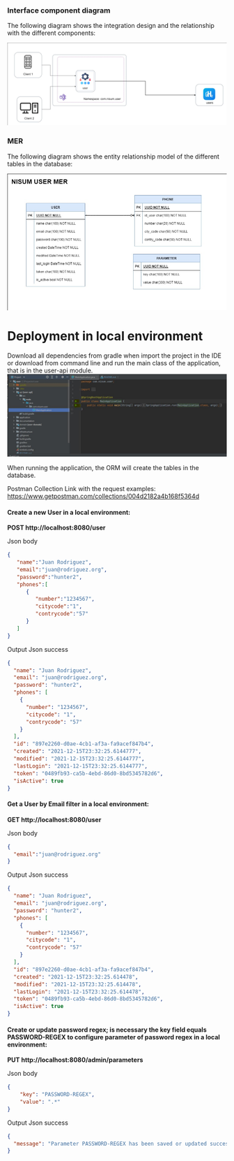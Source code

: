 ### **Interface component diagram**

The following diagram shows the integration design and the relationship with the different components:

![Diseño de Arquitectura](documentation/architecture-diagram.jpg)

### **MER**

The following diagram shows the entity relationship model of the different tables in the database:

![MER](documentation/users-MER.jpg)

# Deployment in local environment


Download all dependencies from gradle when import the project in the IDE or download from command line and run the main class of the application, that is in the user-api module.
![Main_Class](documentation/main-class.JPG)

When running the application, the ORM will create the tables in the database.

Postman Collection Link  with the request examples: https://www.getpostman.com/collections/004d2182a4b168f5364d

#### Create a new User **in a local environment**:

**POST http://localhost:8080/user**

Json body
```json
{
   "name":"Juan Rodriguez",
   "email":"juan@rodriguez.org",
   "password":"hunter2",
   "phones":[
      {
         "number":"1234567",
         "citycode":"1",
         "contrycode":"57"
      }
   ]
}
```

Output Json success
```json
{
  "name": "Juan Rodriguez",
  "email": "juan@rodriguez.org",
  "password": "hunter2",
  "phones": [
    {
      "number": "1234567",
      "citycode": "1",
      "contrycode": "57"
    }
  ],
  "id": "897e2260-d0ae-4cb1-af3a-fa9acef847b4",
  "created": "2021-12-15T23:32:25.6144777",
  "modified": "2021-12-15T23:32:25.6144777",
  "lastLogin": "2021-12-15T23:32:25.6144777",
  "token": "0489fb93-ca5b-4ebd-86d0-8bd5345782d6",
  "isActive": true
}
```

#### Get a User by Email filter **in a local environment**:

**GET http://localhost:8080/user**

Json body
```json
{
  "email":"juan@rodriguez.org"
}
```
Output Json success
```json
{
  "name": "Juan Rodriguez",
  "email": "juan@rodriguez.org",
  "password": "hunter2",
  "phones": [
    {
      "number": "1234567",
      "citycode": "1",
      "contrycode": "57"
    }
  ],
  "id": "897e2260-d0ae-4cb1-af3a-fa9acef847b4",
  "created": "2021-12-15T23:32:25.614478",
  "modified": "2021-12-15T23:32:25.614478",
  "lastLogin": "2021-12-15T23:32:25.614478",
  "token": "0489fb93-ca5b-4ebd-86d0-8bd5345782d6",
  "isActive": true
}
```

#### Create or update password regex; is necessary the key field equals PASSWORD-REGEX to configure parameter of password regex **in a local environment**:

**PUT http://localhost:8080/admin/parameters**

Json body
```json
{
    "key": "PASSWORD-REGEX",   
    "value": ".*"
}
```

Output Json success
```json
{
  "message": "Parameter PASSWORD-REGEX has been saved or updated successfully"
}
```
